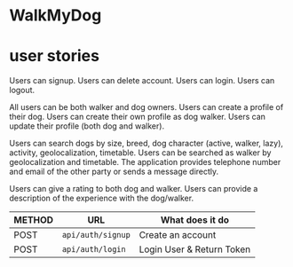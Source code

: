 # WalkMyDog

# user stories

Users can signup.
Users can delete account.
Users can login.
Users can logout.

All users can be both walker and dog owners.
Users can create a profile of their dog.
Users can create their own profile as dog walker.
Users can update their profile (both dog and walker).

Users can search dogs by size, breed, dog character (active, walker, lazy), activity, geolocalization, timetable.
Users can be searched as walker by geolocalization and timetable.
The application provides telephone number and email of the other party or sends a message directly.

Users can give a rating to both dog and walker.
Users can provide a description of the experience with the dog/walker.


METHOD | URL                        | What does it do
-------|----------------------------|---------------------------------
POST   | `api/auth/signup`          | Create an account
POST   | `api/auth/login`           | Login User & Return Token
